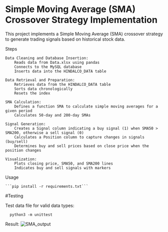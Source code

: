 # Simple Moving Average (SMA) Crossover Strategy Implementation

This project implements a Simple Moving Average (SMA) crossover strategy to generate trading signals based on historical stock data.


Steps

    Data Cleaning and Database Insertion:
        Reads data from Data.xlsx using pandas
        Connects to the MySQL database
        Inserts data into the HINDALCO_DATA table

    Data Retrieval and Preparation:
        Retrieves data from the HINDALCO_DATA table
        Sorts data chronologically
        Resets the index

    SMA Calculation:
        Defines a function SMA to calculate simple moving averages for a given period
        Calculates 50-day and 200-day SMAs

    Signal Generation:
        Creates a Signal column indicating a buy signal (1) when SMA50 > SMA200, otherwise a sell signal (0)
        Calculates a Position column to capture changes in signals (buy/sell)
        Determines buy and sell prices based on close price when the position changes

    Visualization:
        Plots closing price, SMA50, and SMA200 lines
        Indicates buy and sell signals with markers

Usage

    ```pip install -r requirements.txt``` 

#Testing

Test data file for valid data types:

      python3 -m unittest

Result:
![SMA_output](https://github.com/CoderNikkcoder/investo-intern/assets/159905764/46b140c8-123e-47f1-956b-0560a1ce390b)

